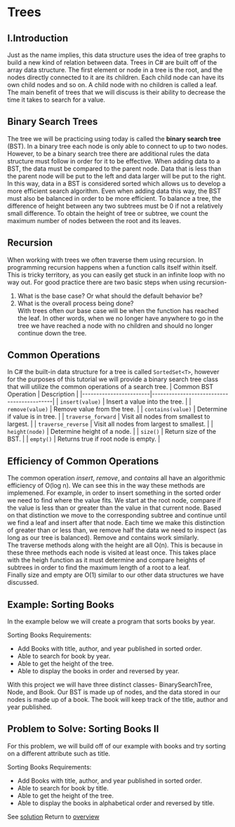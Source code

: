 # Trees
## I.Introduction
Just as the name implies, this data structure uses the idea of tree graphs to build a new kind of relation between data. Trees in C# are built off of the array data structure. The first element or node in a tree is the root, and the nodes directly connected to it are its children. Each child node can have its own child nodes and so on. A child node with no children is called a leaf. \
The main benefit of trees that we will discuss is their ability to decrease the time it takes to search for a value.
## Binary Search Trees
The tree we will be practicing using today is called the **binary search tree** (BST). In a binary tree each node is only able to connect to up to two nodes. However, to be a binary search tree there are additional rules the data structure must follow in order for it to be effective. When adding data to a BST, the data must be compared to the parent node. Data that is less than the parent node will be put to the left and data larger will be put to the right. In this way, data in a BST is considered sorted which allows us to develop a more efficient search algorithm. Even when adding data this way, the BST must also be balanced in order to be more efficient. To balance a tree, the difference of height between any two subtrees must be 0 if not a relatively small difference. To obtain the height of tree or subtree, we count the maximum number of nodes between the root and its leaves. 
## Recursion
When working with trees we often traverse them using recursion. In programming recursion happens when a function calls itself within itself. This is tricky territory, as you can easily get stuck in an infinite loop with no way out. For good practice there are two basic steps when using recursion-
1. What is the base case? Or what should the default behavior be?
2. What is the overall process being done?\
With trees often our base case will be when the function has reached the leaf. In other words, when we no longer have anywhere to go in the tree we have reached a node with no children and should no longer continue down the tree. 
## Common Operations
In C# the built-in data structure for a tree is called ```SortedSet<T>```, however for the purposes of this tutorial we will provide a binary search tree class that will utilize the common operations of a search tree. 
| Common BST  Operation  | Description                               |
|------------------------|-------------------------------------------|
| ```insert(value)```    | Insert a value into the tree.             |
| ```remove(value)```    | Remove value from the tree.               |
| ```contains(value)```  | Determine if value is in tree.            |
| ```traverse_forward``` | Visit all nodes from smallest to largest. |
| ```traverse_reverse``` | Visit all nodes from largest to smallest. |
| ```height(node)```     | Determine height of a node.               |
| ```size()```           | Return size of the BST.                   |
| ```empty()```          | Returns true if root node is empty.       |
## Efficiency of Common Operations
The common operation *insert*, *remove*, and *contains* all have an algorithmic efficiency of O(log n). We can see this in the way these methods are implemened. For example, in order to insert something in the sorted order we need to find where the value fits. We start at the root node, compare if the value is less than or greater than the value in that current node. Based on that distinction we move to the corresponding subtree and continue until we find a leaf and insert after that node. Each time we make this distinction of greater than or less than, we remove half the data we need to inspect (as long as our tree is balanced). Remove and contains work similarly.\
The traverse methods along with the height are all O(n). This is because in these three methods each node is visited at least once. This takes place with the heigh function as it must determine and compare heights of subtrees in order to find the maximum length of a root to a leaf.\
Finally size and empty are O(1) similar to our other data structures we have discussed.
## Example: Sorting Books
In the example below we will create a program that sorts books by year. 

Sorting Books Requirements:
* Add Books with title, author, and year published in sorted order.
* Able to search for book by year.
* Able to get the height of the tree.
* Able to display the books in order and reversed by year.

With this project we will have three distinct classes- BinarySearchTree, Node, and Book. Our BST is made up of nodes, and the data stored in our nodes is made up of a book. The book will keep track of the title, author and year published. 
## Problem to Solve: Sorting Books II
For this problem, we will build off of our example with books and try sorting on a different attribute such as title. 

Sorting Books Requirements:
* Add Books with title, author, and year published in sorted order.
* Able to search for book by title.
* Able to get the height of the tree.
* Able to display the books in alphabetical order and reversed by title.

See [solution](tree-solution)
Return to [overview](0-overview.md)